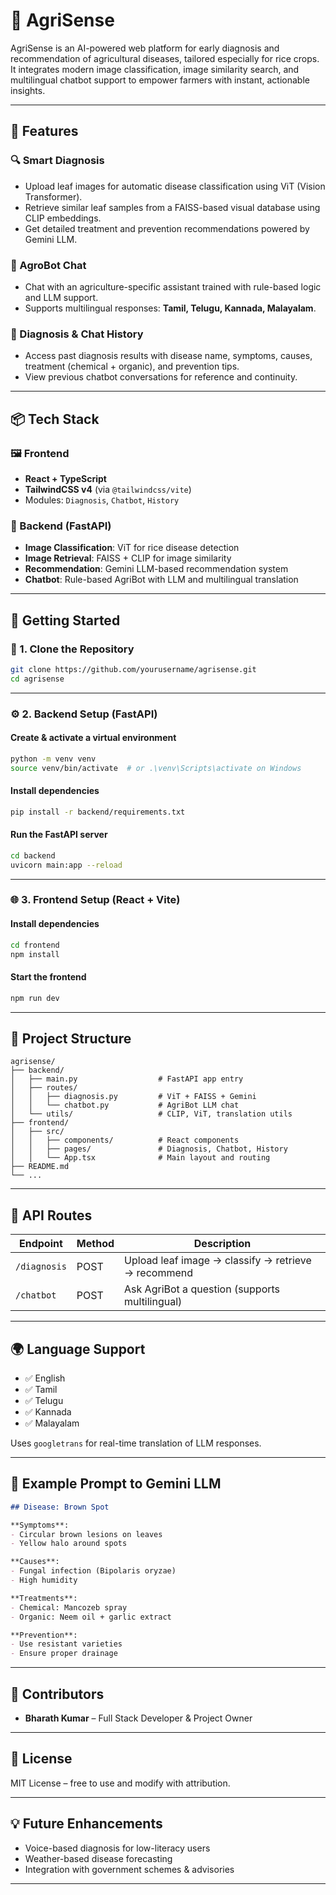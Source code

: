# 🌾 AgriSense

AgriSense is an AI-powered web platform for early diagnosis and recommendation of agricultural diseases, tailored especially for rice crops. It integrates modern image classification, image similarity search, and multilingual chatbot support to empower farmers with instant, actionable insights.

---

## 🧠 Features

### 🔍 Smart Diagnosis
- Upload leaf images for automatic disease classification using ViT (Vision Transformer).
- Retrieve similar leaf samples from a FAISS-based visual database using CLIP embeddings.
- Get detailed treatment and prevention recommendations powered by Gemini LLM.

### 🤖 AgroBot Chat
- Chat with an agriculture-specific assistant trained with rule-based logic and LLM support.
- Supports multilingual responses: **Tamil, Telugu, Kannada, Malayalam**.

### 🧾 Diagnosis & Chat History
- Access past diagnosis results with disease name, symptoms, causes, treatment (chemical + organic), and prevention tips.
- View previous chatbot conversations for reference and continuity.

---

## 📦 Tech Stack

### 🖼️ Frontend
- **React + TypeScript**
- **TailwindCSS v4** (via `@tailwindcss/vite`)
- Modules: `Diagnosis`, `Chatbot`, `History`

### 🧠 Backend (FastAPI)
- **Image Classification**: ViT for rice disease detection
- **Image Retrieval**: FAISS + CLIP for image similarity
- **Recommendation**: Gemini LLM-based recommendation system
- **Chatbot**: Rule-based AgriBot with LLM and multilingual translation

---

## 🚀 Getting Started

### 📁 1. Clone the Repository
```bash
git clone https://github.com/yourusername/agrisense.git
cd agrisense
```

---

### ⚙️ 2. Backend Setup (FastAPI)

#### Create & activate a virtual environment
```bash
python -m venv venv
source venv/bin/activate  # or .\venv\Scripts\activate on Windows
```

#### Install dependencies
```bash
pip install -r backend/requirements.txt
```

#### Run the FastAPI server
```bash
cd backend
uvicorn main:app --reload
```

---

### 🌐 3. Frontend Setup (React + Vite)

#### Install dependencies
```bash
cd frontend
npm install
```

#### Start the frontend
```bash
npm run dev
```

---

## 📂 Project Structure

```
agrisense/
├── backend/
│   ├── main.py                  # FastAPI app entry
│   ├── routes/
│   │   ├── diagnosis.py         # ViT + FAISS + Gemini
│   │   └── chatbot.py           # AgriBot LLM chat
│   └── utils/                   # CLIP, ViT, translation utils
├── frontend/
│   ├── src/
│   │   ├── components/          # React components
│   │   ├── pages/               # Diagnosis, Chatbot, History
│   │   └── App.tsx              # Main layout and routing
├── README.md
└── ...
```

---

## 🧪 API Routes

| Endpoint           | Method | Description                                |
|--------------------|--------|--------------------------------------------|
| `/diagnosis`       | POST   | Upload leaf image → classify → retrieve → recommend |
| `/chatbot`         | POST   | Ask AgriBot a question (supports multilingual) |

---

## 🌍 Language Support

- ✅ English
- ✅ Tamil
- ✅ Telugu
- ✅ Kannada
- ✅ Malayalam

Uses `googletrans` for real-time translation of LLM responses.

---

## 📖 Example Prompt to Gemini LLM

```markdown
## Disease: Brown Spot

**Symptoms**:
- Circular brown lesions on leaves
- Yellow halo around spots

**Causes**:
- Fungal infection (Bipolaris oryzae)
- High humidity

**Treatments**:
- Chemical: Mancozeb spray
- Organic: Neem oil + garlic extract

**Prevention**:
- Use resistant varieties
- Ensure proper drainage
```

---

## 🤝 Contributors

- **Bharath Kumar** – Full Stack Developer & Project Owner

---

## 📄 License

MIT License – free to use and modify with attribution.

---

## 💡 Future Enhancements

- Voice-based diagnosis for low-literacy users
- Weather-based disease forecasting
- Integration with government schemes & advisories

---